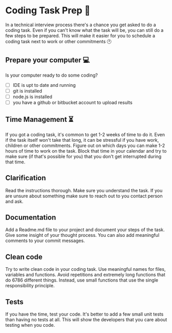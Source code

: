 # Coding Task Prep :dart:

In a technical interview process there's a chance you get asked to do a coding task.
Even if you can't know what the task will be, you can still do a few steps to be prepared.
This will make it easier for you to schedule a coding task next to work or other commitments :clock1:

## Prepare your computer :computer:

Is your computer ready to do some coding?

* [ ]  IDE is upt to date and running
* [ ]  git is installed
* [ ]  node.js is installed
* [ ]  you have a github or bitbucket account to upload results

## Time Management :hourglass_flowing_sand:

If you got a coding task, it's common to get 1-2 weeks of time to do it. Even if the task itself won't take
that long, it can be stressful if you have work, children or other commitments.
Figure out on which days you can make 1-2 hours of time to work on the task. Block that time in your calendar
and try to make sure (if that's possible for you) that you don't get interrupted during that time.

## Clarification

Read the instructions thorough. Make sure you understand the task. If you are unsure about something make sure to
reach out to you contact person and ask.

## Documentation

Add a Readme.md file to your project and document your steps of the task. Give some insight of your
thought process. You can also add meaningful comments to your commit messages.

## Clean code

Try to write clean code in your coding task. Use meaningful names for files, variables and functions. Avoid repetitions
and extremely long functions that do 6786 different things. Instead, use small functions that use the single responsibility
principle. 

## Tests

If you have the time, test your code. It's better to add a few small unit tests than having no tests at all.
This will show the developers that you care about testing when you code.
